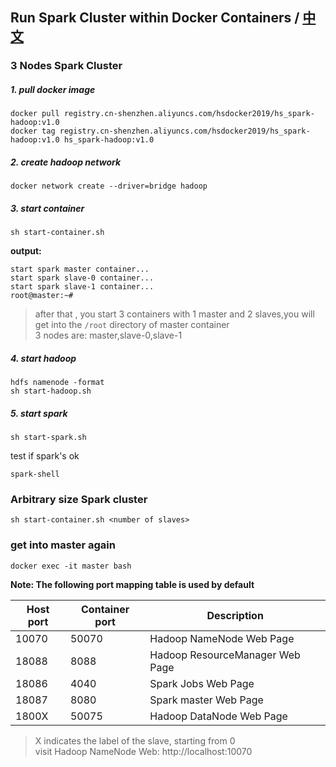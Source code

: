 ## Run Spark Cluster within Docker Containers / [中文](README-CN.md)

### 3 Nodes Spark Cluster

##### 1. pull docker image 
```
docker pull registry.cn-shenzhen.aliyuncs.com/hsdocker2019/hs_spark-hadoop:v1.0
docker tag registry.cn-shenzhen.aliyuncs.com/hsdocker2019/hs_spark-hadoop:v1.0 hs_spark-hadoop:v1.0
```

##### 2. create hadoop network

```
docker network create --driver=bridge hadoop
```

##### 3. start container

```
sh start-container.sh
```

**output:**
```
start spark master container...
start spark slave-0 container...
start spark slave-1 container...
root@master:~# 
```

>after that , you start 3 containers with 1 master and 2 slaves,you will get into the `/root` directory of master container  
>3 nodes are: master,slave-0,slave-1

##### 4. start hadoop
```
hdfs namenode -format
sh start-hadoop.sh
```

##### 5. start spark
```
sh start-spark.sh
```

test if spark's ok
```
spark-shell
```
### Arbitrary size Spark cluster
```
sh start-container.sh <number of slaves>
```

### get into master again
```
docker exec -it master bash
```

**Note: The following port mapping table is used by default**

Host port | Container port | Description
------| --- | ----
10070 | 50070 | Hadoop NameNode Web Page
18088 | 8088 | Hadoop ResourceManager Web Page
18086 | 4040 | Spark Jobs Web Page
18087 | 8080 | Spark master Web Page
1800X | 50075 | Hadoop DataNode Web Page

>X indicates the label of the slave, starting from 0    
>visit Hadoop NameNode Web: http://localhost:10070